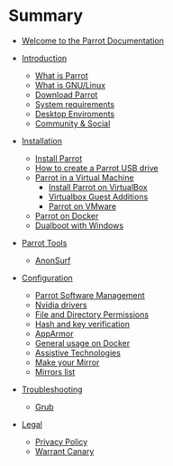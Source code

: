 # Summary

- [Welcome to the Parrot Documentation](<./welcome-to-parrot-doc.md>)

- [Introduction]()
    - [What is Parrot](<./what-is-parrot.md>)
    - [What is GNU/Linux](<./gnu-linux-basics.md>)
    - [Download Parrot](<./download-parrot.md>)
    - [System requirements](./system-requirements.md)
    - [Desktop Enviroments](<./desktop-enviroments.md>)
    - [Community & Social](<./community.md>)

- [Installation]()
    - [Install Parrot](<./installation.md>)
    - [How to create a Parrot USB drive](<./how-to-create-a-parrot-usb-drive.md>)
    - [Parrot in a Virtual Machine]()
        - [Install Parrot on VirtualBox](<./install-parrot-on-virtualbox.md>)
        - [Virtualbox Guest Additions](<./virtualbox-guest-additions.md>)
        - [Parrot on VMware](<./parrot-on-vmware.md>)
    - [Parrot on Docker](<./parrot-on-docker.md>)
    - [Dualboot with Windows](<./dualboot-with-windows.md>)
    
- [Parrot Tools]()
    - [AnonSurf](<./anonsurf.md>)

- [Configuration]()
    - [Parrot Software Management](<./parrot-software-management.md>) 
    - [Nvidia drivers](<./nvidia-drivers.md>)
    - [File and Directory Permissions](<./file-and-directory-permissions.md>)
    - [Hash and key verification](<./hash-and-key-verification.md>)
    - [AppArmor](<./apparmor.md>)
    - [General usage on Docker](<./general-usage-docker.md>)
    - [Assistive Technologies](<./assistive-technologies.md>)
    - [Make your Mirror](<./make-mirror.md>)
    - [Mirrors list](<./mirrors-list.md>)

- [Troubleshooting]()
    - [Grub](<./troubleshooting-grub.md>)

- [Legal]()
    - [Privacy Policy](<./privacy-policy.md>)
    - [Warrant Canary](<./warrant-canary.md>)
